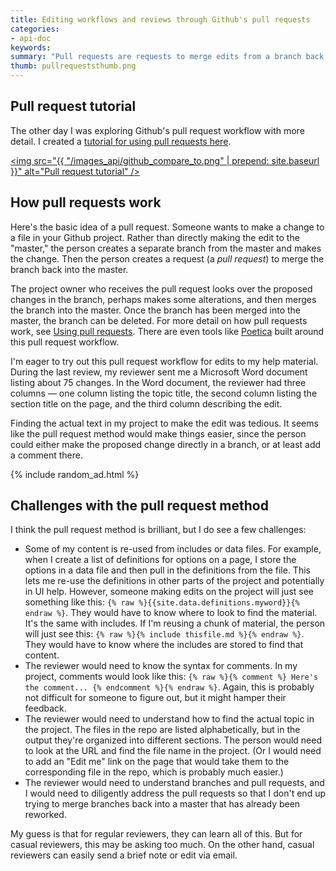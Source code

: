 ```yaml
---
title: Editing workflows and reviews through Github's pull requests
categories:
- api-doc
keywords:
summary: "Pull requests are requests to merge edits from a branch back into the master. This workflow facilitates review of technical content on Github, but implementing it has some challenges. Namely, the reviewer would need to be familiar with code syntax, locations, and branching."
thumb: pullrequeststhumb.png
---
```


## Pull request tutorial
The other day I was exploring Github's pull request workflow with more detail. I created a [tutorial for using pull requests here](https://idratherbewriting.com/learnapidoc/pubapis_github_pull_requests.html).

<a href="https://idratherbewriting.com/learnapidoc/pubapis_github_pull_requests"><img src="{{ "/images_api/github_compare_to.png" | prepend: site.baseurl }}" alt="Pull request tutorial" /></a>

## How pull requests work
Here's the basic idea of a pull request. Someone wants to make a change to a file in your Github project. Rather than directly making the edit to the "master," the person creates a separate branch from the master and makes the change. Then the person creates a request (a <i>pull request</i>) to merge the branch back into the master.

The project owner who receives the pull request looks over the proposed changes in the branch, perhaps makes some alterations, and then merges the branch into the master. Once the branch has been merged into the master, the branch can be deleted. For more detail on how pull requests work, see [Using pull requests](https://help.github.com/articles/using-pull-requests/). There are even tools like [Poetica](https://poetica.com/) built around this pull request workflow.

I'm eager to try out this pull request workflow for edits to my help material. During the last review, my reviewer sent me a Microsoft Word document listing about 75 changes. In the Word document, the reviewer had three columns &mdash; one column listing the topic title, the second column listing the section title on the page, and the third column describing the edit.

Finding the actual text in my project to make the edit was tedious. It seems like the pull request method would make things easier, since the person could either make the proposed change directly in a branch, or at least add a comment there.

{% include random_ad.html %}

## Challenges with the pull request method
I think the pull request method is brilliant, but I do see a few challenges:

* Some of my content is re-used from includes or data files. For example, when I create a list of definitions for options on a page, I store the options in a data file and then pull in the definitions from the file. This lets me re-use the definitions in other parts of the project and potentially in UI help. However, someone making edits on the project will just see something like this: `{% raw %}{{site.data.definitions.myword}}{% endraw %}`. They would have to know where to look to find the material. It's the same with includes. If I'm reusing a chunk of material, the person will just see this: `{% raw %}{% include thisfile.md %}{% endraw %}`. They would have to know where the includes are stored to find that content.
* The reviewer would need to know the syntax for comments. In my project, comments would look like this: `{% raw %}{% comment %} Here's the comment... {% endcomment %}{% endraw %}`. Again, this is probably not difficult for someone to figure out, but it might hamper their feedback.
* The reviewer would need to understand how to find the actual topic in the project. The files in the repo are listed alphabetically, but in the output they're organized into different sections. The person would need to look at the URL and find the file name in the project. (Or I would need to add an "Edit me" link on the page that would take them to the corresponding file in the repo, which is probably much easier.)
* The reviewer would need to understand branches and pull requests, and I would need to diligently address the pull requests so that I don't end up trying to merge branches back into a master that has already been reworked.

My guess is that for regular reviewers, they can learn all of this. But for casual reviewers, this may be asking too much. On the other hand, casual reviewers can easily send a brief note or edit via email.
